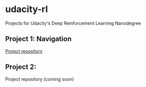 # udacity-rl
Projects for Udacity's Deep Reinforcement Learning Nanodegree

## Project 1: Navigation
[Project repository](https://github.com/howkhang/udacity-rl/tree/master/p1_navigation)

## Project 2:
Project repository (coming soon)
